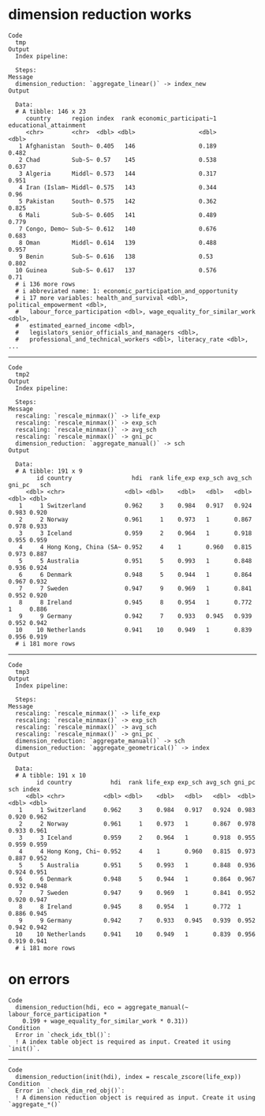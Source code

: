 # dimension reduction works

    Code
      tmp
    Output
      Index pipeline: 
      
      Steps: 
    Message
      dimension_reduction: `aggregate_linear()` -> index_new
    Output
      
      Data: 
      # A tibble: 146 x 23
         country      region index  rank economic_participati~1 educational_attainment
         <chr>        <chr>  <dbl> <dbl>                  <dbl>                  <dbl>
       1 Afghanistan  South~ 0.405   146                  0.189                  0.482
       2 Chad         Sub-S~ 0.57    145                  0.538                  0.637
       3 Algeria      Middl~ 0.573   144                  0.317                  0.951
       4 Iran (Islam~ Middl~ 0.575   143                  0.344                  0.96 
       5 Pakistan     South~ 0.575   142                  0.362                  0.825
       6 Mali         Sub-S~ 0.605   141                  0.489                  0.779
       7 Congo, Demo~ Sub-S~ 0.612   140                  0.676                  0.683
       8 Oman         Middl~ 0.614   139                  0.488                  0.957
       9 Benin        Sub-S~ 0.616   138                  0.53                   0.802
      10 Guinea       Sub-S~ 0.617   137                  0.576                  0.71 
      # i 136 more rows
      # i abbreviated name: 1: economic_participation_and_opportunity
      # i 17 more variables: health_and_survival <dbl>, political_empowerment <dbl>,
      #   labour_force_participation <dbl>, wage_equality_for_similar_work <dbl>,
      #   estimated_earned_income <dbl>,
      #   legislators_senior_officials_and_managers <dbl>,
      #   professional_and_technical_workers <dbl>, literacy_rate <dbl>, ...

---

    Code
      tmp2
    Output
      Index pipeline: 
      
      Steps: 
    Message
      rescaling: `rescale_minmax()` -> life_exp
      rescaling: `rescale_minmax()` -> exp_sch
      rescaling: `rescale_minmax()` -> avg_sch
      rescaling: `rescale_minmax()` -> gni_pc
      dimension_reduction: `aggregate_manual()` -> sch
    Output
      
      Data: 
      # A tibble: 191 x 9
            id country                 hdi  rank life_exp exp_sch avg_sch gni_pc   sch
         <dbl> <chr>                 <dbl> <dbl>    <dbl>   <dbl>   <dbl>  <dbl> <dbl>
       1     1 Switzerland           0.962     3    0.984   0.917   0.924  0.983 0.920
       2     2 Norway                0.961     1    0.973   1       0.867  0.978 0.933
       3     3 Iceland               0.959     2    0.964   1       0.918  0.955 0.959
       4     4 Hong Kong, China (SA~ 0.952     4    1       0.960   0.815  0.973 0.887
       5     5 Australia             0.951     5    0.993   1       0.848  0.936 0.924
       6     6 Denmark               0.948     5    0.944   1       0.864  0.967 0.932
       7     7 Sweden                0.947     9    0.969   1       0.841  0.952 0.920
       8     8 Ireland               0.945     8    0.954   1       0.772  1     0.886
       9     9 Germany               0.942     7    0.933   0.945   0.939  0.952 0.942
      10    10 Netherlands           0.941    10    0.949   1       0.839  0.956 0.919
      # i 181 more rows

---

    Code
      tmp3
    Output
      Index pipeline: 
      
      Steps: 
    Message
      rescaling: `rescale_minmax()` -> life_exp
      rescaling: `rescale_minmax()` -> exp_sch
      rescaling: `rescale_minmax()` -> avg_sch
      rescaling: `rescale_minmax()` -> gni_pc
      dimension_reduction: `aggregate_manual()` -> sch
      dimension_reduction: `aggregate_geometrical()` -> index
    Output
      
      Data: 
      # A tibble: 191 x 10
            id country           hdi  rank life_exp exp_sch avg_sch gni_pc   sch index
         <dbl> <chr>           <dbl> <dbl>    <dbl>   <dbl>   <dbl>  <dbl> <dbl> <dbl>
       1     1 Switzerland     0.962     3    0.984   0.917   0.924  0.983 0.920 0.962
       2     2 Norway          0.961     1    0.973   1       0.867  0.978 0.933 0.961
       3     3 Iceland         0.959     2    0.964   1       0.918  0.955 0.959 0.959
       4     4 Hong Kong, Chi~ 0.952     4    1       0.960   0.815  0.973 0.887 0.952
       5     5 Australia       0.951     5    0.993   1       0.848  0.936 0.924 0.951
       6     6 Denmark         0.948     5    0.944   1       0.864  0.967 0.932 0.948
       7     7 Sweden          0.947     9    0.969   1       0.841  0.952 0.920 0.947
       8     8 Ireland         0.945     8    0.954   1       0.772  1     0.886 0.945
       9     9 Germany         0.942     7    0.933   0.945   0.939  0.952 0.942 0.942
      10    10 Netherlands     0.941    10    0.949   1       0.839  0.956 0.919 0.941
      # i 181 more rows

# on errors

    Code
      dimension_reduction(hdi, eco = aggregate_manual(~ labour_force_participation *
        0.199 + wage_equality_for_similar_work * 0.31))
    Condition
      Error in `check_idx_tbl()`:
      ! A index table object is required as input. Created it using `init()`.

---

    Code
      dimension_reduction(init(hdi), index = rescale_zscore(life_exp))
    Condition
      Error in `check_dim_red_obj()`:
      ! A dimension reduction object is required as input. Create it using `aggregate_*()`

